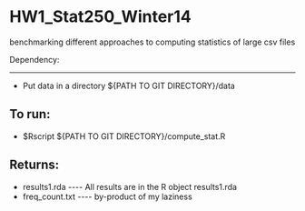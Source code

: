 HW1_Stat250_Winter14
====================

benchmarking different approaches to computing statistics of large csv files

Dependency:
_____
* Put data in a directory ${PATH TO GIT DIRECTORY}/data 

To run:
-----
* $Rscript ${PATH TO GIT DIRECTORY}/compute_stat.R 

Returns:
----
* results1.rda ---- All results are in the R object results1.rda
* freq_count.txt ---- by-product of my laziness



